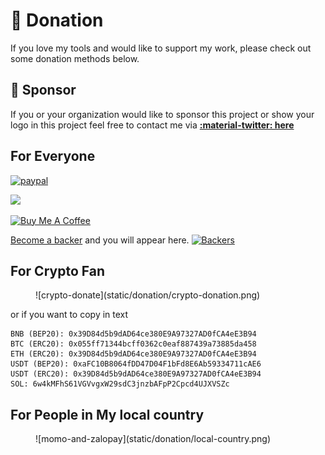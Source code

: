 # :blue_heart: Donation 

If you love my tools and would like to support my work, please check out some donation methods below.

## :large_orange_diamond: Sponsor

If you or your organization would like to sponsor this project or show your logo in this project feel free to contact me via **[:material-twitter: here](https://twitter.com/OsmedeusEngine)**

## For Everyone 

[![paypal](https://www.paypalobjects.com/en_US/i/btn/btn_donateCC_LG.gif)](https://paypal.me/j3ssiejjj)  

<a href="https://patreon.com/j3ssie"><img src="https://img.shields.io/endpoint.svg?url=https%3A%2F%2Fshieldsio-patreon.vercel.app%2Fapi%3Fusername%3Dj3ssie%26type%3Dpatrons&style=for-the-badge"></a>   
 
<a href="https://www.buymeacoffee.com/j3ssie" target="_blank"><img src="https://cdn.buymeacoffee.com/buttons/default-orange.png" alt="Buy Me A Coffee" height="41" width="174"></a>

[Become a backer](https://opencollective.com/osmedeus) and you will appear here.
[![Backers](https://opencollective.com/osmedeus/backers.svg?width=890)](https://opencollective.com/osmedeus#backers)

## For Crypto Fan

<figure markdown> 
  ![crypto-donate](static/donation/crypto-donation.png)
</figure>

or if you want to copy in text

```
BNB (BEP20): 0x39D84d5b9dAD64ce380E9A97327AD0fCA4eE3B94
BTC (ERC20): 0x055ff71344bcff0362c0eaf887439a73885da458
ETH (ERC20): 0x39D84d5b9dAD64ce380E9A97327AD0fCA4eE3B94
USDT (BEP20): 0xaFC10B8064fDD47D04F1bFd8E6Ab59334711cAE6
USDT (ERC20): 0x39D84d5b9dAD64ce380E9A97327AD0fCA4eE3B94
SOL: 6w4kMFhS61VGVvgxW29sdC3jnzbAFpP2Cpcd4UJXVSZc
```

## For People in My local country

<figure markdown> 
    ![momo-and-zalopay](static/donation/local-country.png)
</figure>


